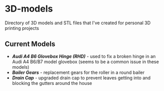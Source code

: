 # 3D-models
Directory of 3D models and STL files that I've created for personal 3D printing projects

## Current Models
- _**Audi A4 B6 Glovebox Hinge (RHD)**_ - used to fix a broken hinge in an Audi A4 B6/B7 model glovebox (seems to be a common issue in these models)
- _**Bailer Gears**_ - replacement gears for the roller in a round bailer
- _**Drain Cap**_ - upgraded drain cap to prevent leaves getting into and blocking the gutters around the house
